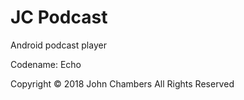 # JC Podcast
Android podcast player 

Codename: Echo

Copyright © 2018 John Chambers All Rights Reserved
